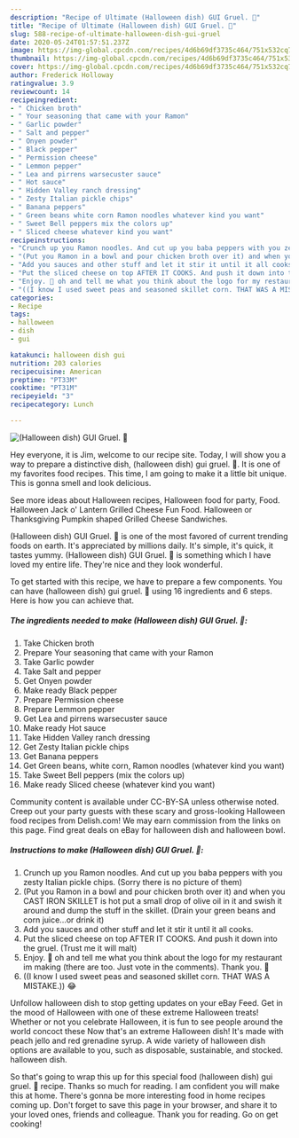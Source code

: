```yaml
---
description: "Recipe of Ultimate (Halloween dish) GUI Gruel. 🙂"
title: "Recipe of Ultimate (Halloween dish) GUI Gruel. 🙂"
slug: 588-recipe-of-ultimate-halloween-dish-gui-gruel
date: 2020-05-24T01:57:51.237Z
image: https://img-global.cpcdn.com/recipes/4d6b69df3735c464/751x532cq70/halloween-dish-gui-gruel-🙂-recipe-main-photo.jpg
thumbnail: https://img-global.cpcdn.com/recipes/4d6b69df3735c464/751x532cq70/halloween-dish-gui-gruel-🙂-recipe-main-photo.jpg
cover: https://img-global.cpcdn.com/recipes/4d6b69df3735c464/751x532cq70/halloween-dish-gui-gruel-🙂-recipe-main-photo.jpg
author: Frederick Holloway
ratingvalue: 3.9
reviewcount: 14
recipeingredient:
- " Chicken broth"
- " Your seasoning that came with your Ramon"
- " Garlic powder"
- " Salt and pepper"
- " Onyen powder"
- " Black pepper"
- " Permission cheese"
- " Lemmon pepper"
- " Lea and pirrens warsecuster sauce"
- " Hot sauce"
- " Hidden Valley ranch dressing"
- " Zesty Italian pickle chips"
- " Banana peppers"
- " Green beans white corn Ramon noodles whatever kind you want"
- " Sweet Bell peppers mix the colors up"
- " Sliced cheese whatever kind you want"
recipeinstructions:
- "Crunch up you Ramon noodles. And cut up you baba peppers with you zesty Italian pickle chips. (Sorry there is no picture of them)"
- "(Put you Ramon in a bowl and pour chicken broth over it) and when you CAST IRON SKILLET is hot put a small drop of olive oil in it and swish it around and dump the stuff in the skillet. (Drain your green beans and corn juice...or drink it)"
- "Add you sauces and other stuff and let it stir it until it all cooks."
- "Put the sliced cheese on top AFTER IT COOKS. And push it down into the gruel. (Trust me it will malt)"
- "Enjoy. 🙂 oh and tell me what you think about the logo for my restaurant im making (there are too. Just vote in the comments). Thank you. 🙂"
- "((I know I used sweet peas and seasoned skillet corn. THAT WAS A MISTAKE.)) 😂"
categories:
- Recipe
tags:
- halloween
- dish
- gui

katakunci: halloween dish gui 
nutrition: 203 calories
recipecuisine: American
preptime: "PT33M"
cooktime: "PT31M"
recipeyield: "3"
recipecategory: Lunch

---
```



![(Halloween dish) GUI Gruel. 🙂](https://img-global.cpcdn.com/recipes/4d6b69df3735c464/751x532cq70/halloween-dish-gui-gruel-🙂-recipe-main-photo.jpg)

Hey everyone, it is Jim, welcome to our recipe site. Today, I will show you a way to prepare a distinctive dish, (halloween dish) gui gruel. 🙂. It is one of my favorites food recipes. This time, I am going to make it a little bit unique. This is gonna smell and look delicious.

See more ideas about Halloween recipes, Halloween food for party, Food. Halloween Jack o&#39; Lantern Grilled Cheese Fun Food. Halloween or Thanksgiving Pumpkin shaped Grilled Cheese Sandwiches.

(Halloween dish) GUI Gruel. 🙂 is one of the most favored of current trending foods on earth. It's appreciated by millions daily. It's simple, it's quick, it tastes yummy. (Halloween dish) GUI Gruel. 🙂 is something which I have loved my entire life. They're nice and they look wonderful.


To get started with this recipe, we have to prepare a few components. You can have (halloween dish) gui gruel. 🙂 using 16 ingredients and 6 steps. Here is how you can achieve that.

<!--inarticleads1-->

##### The ingredients needed to make (Halloween dish) GUI Gruel. 🙂:

1. Take  Chicken broth
1. Prepare  Your seasoning that came with your Ramon
1. Take  Garlic powder
1. Take  Salt and pepper
1. Get  Onyen powder
1. Make ready  Black pepper
1. Prepare  Permission cheese
1. Prepare  Lemmon pepper
1. Get  Lea and pirrens warsecuster sauce
1. Make ready  Hot sauce
1. Take  Hidden Valley ranch dressing
1. Get  Zesty Italian pickle chips
1. Get  Banana peppers
1. Get  Green beans, white corn, Ramon noodles (whatever kind you want)
1. Take  Sweet Bell peppers (mix the colors up)
1. Make ready  Sliced cheese (whatever kind you want)


Community content is available under CC-BY-SA unless otherwise noted. Creep out your party guests with these scary and gross-looking Halloween food recipes from Delish.com! We may earn commission from the links on this page. Find great deals on eBay for halloween dish and halloween bowl. 

<!--inarticleads2-->

##### Instructions to make (Halloween dish) GUI Gruel. 🙂:

1. Crunch up you Ramon noodles. And cut up you baba peppers with you zesty Italian pickle chips. (Sorry there is no picture of them)
1. (Put you Ramon in a bowl and pour chicken broth over it) and when you CAST IRON SKILLET is hot put a small drop of olive oil in it and swish it around and dump the stuff in the skillet. (Drain your green beans and corn juice...or drink it)
1. Add you sauces and other stuff and let it stir it until it all cooks.
1. Put the sliced cheese on top AFTER IT COOKS. And push it down into the gruel. (Trust me it will malt)
1. Enjoy. 🙂 oh and tell me what you think about the logo for my restaurant im making (there are too. Just vote in the comments). Thank you. 🙂
1. ((I know I used sweet peas and seasoned skillet corn. THAT WAS A MISTAKE.)) 😂


Unfollow halloween dish to stop getting updates on your eBay Feed. Get in the mood of Halloween with one of these extreme Halloween treats! Whether or not you celebrate Halloween, it is fun to see people around the world concoct these Now that&#39;s an extreme Halloween dish! It&#39;s made with peach jello and red grenadine syrup. A wide variety of halloween dish options are available to you, such as disposable, sustainable, and stocked. halloween dish. 

So that's going to wrap this up for this special food (halloween dish) gui gruel. 🙂 recipe. Thanks so much for reading. I am confident you will make this at home. There's gonna be more interesting food in home recipes coming up. Don't forget to save this page in your browser, and share it to your loved ones, friends and colleague. Thank you for reading. Go on get cooking!
